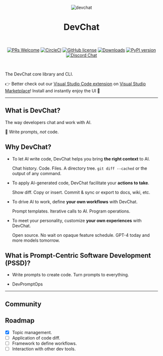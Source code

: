 <div align="center">

![devchat](https://github.com/covespace/devchat/assets/592493/f39979fe-fe32-410b-bf9d-2118ac8ea3d5)

# DevChat

<br>

[![PRs Welcome](https://img.shields.io/badge/PRs-welcome-brightgreen.svg?style=flat-square)](http://makeapullrequest.com)
[![CircleCI](https://circleci.com/gh/covespace/devchat/tree/main.svg?style=shield)](https://circleci.com/gh/covespace/devchat/tree/main)
[![GitHub license](https://img.shields.io/github/license/covespace/devchat.svg)](https://github.com/covespace/devchat/blob/main/LICENSE)
[![Downloads](https://pepy.tech/badge/devchat)](https://pepy.tech/project/devchat)
[![PyPI version](https://badge.fury.io/py/devchat.svg)](https://badge.fury.io/py/devchat)
[![Discord Chat](https://img.shields.io/discord/784885193774350337?logo=discord)](https://discord.gg/9t3yrbBUXD)

</div>
<br>
<div align="left">

The DevChat core library and CLI.

:point_right: Better check out our [Visual Studio Code extension](https://github.com/covespace/devchat-vscode) on [Visual Studio Marketplace](https://marketplace.visualstudio.com/items?itemName=merico.devchat)! Install and instantly enjoy the UI :clap:

***

## What is DevChat?

The way developers chat and work with AI.

:speech_balloon: Write prompts, _not_ code.

## Why DevChat?

- To let AI write code, DevChat helps you bring **the right context** to AI.
  
  Chat history. Code. Files. A directory tree. `git diff --cached` or the output of any command.

- To apply AI-generated code, DevChat facilitate your **actions to take**.

  Show diff. Copy or insert. Commit & sync or export to docs, wiki, etc.
  
- To drive AI to work, define **your own workflows** with DevChat.
  
  Prompt templates. Iterative calls to AI. Program operations.

- To meet your personality, customize **your own experiences** with DevChat.
  
  Open source. No wait on opaque feature schedule. GPT-4 today and more models tomorrow.
  
## What is Prompt-Centric Software Development (PSSD)?

- Write prompts to create code. Turn prompts to everything.

- DevPromptOps

***

## Community

## Roadmap

  - [x] Topic management.
  - [ ] Application of code diff.
  - [ ] Framework to define workflows.
  - [ ] Interaction with other dev tools.
